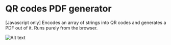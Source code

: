 # QR codes PDF generator

[Javascript only] Encodes an array of strings into QR codes and generates a PDF out of it. Runs purely from the browser.

![Alt text](https://raw.github.com/QuteBits/onScriptogram/master/img/10-01.jpg "QR to PDF Generator")
